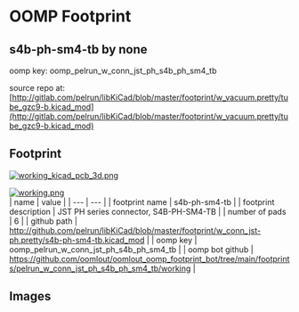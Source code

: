 # OOMP Footprint  
## s4b-ph-sm4-tb  by none  
  
oomp key: oomp_pelrun_w_conn_jst_ph_s4b_ph_sm4_tb  
  
source repo at: [http://gitlab.com/pelrun/libKiCad/blob/master/footprint/w_vacuum.pretty/tube_gzc9-b.kicad_mod](http://gitlab.com/pelrun/libKiCad/blob/master/footprint/w_vacuum.pretty/tube_gzc9-b.kicad_mod)  
## Footprint  
  
[![working_kicad_pcb_3d.png](working_kicad_pcb_3d_600.png)](working_kicad_pcb_3d.png)  
  
[![working.png](working_600.png)](working.png)  
| name | value | 
| --- | --- | 
| footprint name | s4b-ph-sm4-tb | 
| footprint description | JST PH series connector, S4B-PH-SM4-TB | 
| number of pads | 6 | 
| github path | http://github.com/pelrun/libKiCad/blob/master/footprint/w_conn_jst-ph.pretty/s4b-ph-sm4-tb.kicad_mod | 
| oomp key | oomp_pelrun_w_conn_jst_ph_s4b_ph_sm4_tb | 
| oomp bot github | https://github.com/oomlout/oomlout_oomp_footprint_bot/tree/main/footprints/pelrun_w_conn_jst_ph_s4b_ph_sm4_tb/working | 
## Images  

